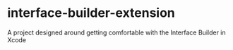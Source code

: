 # interface-builder-extension
A project designed around getting comfortable with the Interface Builder in Xcode

